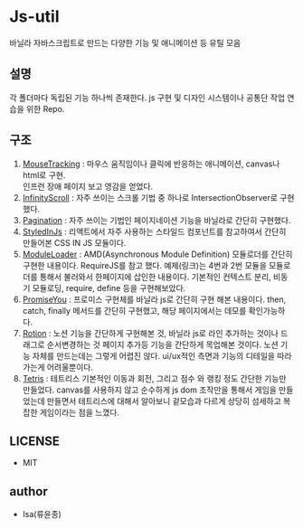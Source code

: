 # Js-util

바닐라 자바스크립트로 만드는 다양한 기능 및 애니메이션 등 유틸 모음

## 설명
각 폴더마다 독립된 기능 하나씩 존재한다. js 구현 및 디자인 시스템이나 공통단 작업 연습을 위한 Repo.

## 구조
1. [MouseTracking](https://yoonjonglyu.github.io/js-util/mouseTracking/) : 마우스 움직임이나 클릭에 반응하는 애니메이션, canvas나 html로 구현.  
   인프런 장애 페이지 보고 영감을 얻었다.
2. [InfinityScroll](https://yoonjonglyu.github.io/js-util/infinityScroll/) : 자주 쓰이는 스크롤 기법 중 하나로 IntersectionObserver로 구현했다.
3. [Pagination](https://yoonjonglyu.github.io/js-util/pagination/) : 자주 쓰이는 기법인 페이지네이션 기능을 바닐라로 간단히 구현했다.  
4. [StyledInJs](https://yoonjonglyu.github.io/js-util/styledInJs/) : 리액트에서 자주 사용하는 스타일드 컴포넌트를 참고하여서 간단히 만들어본 CSS IN JS 모듈이다.  
5. [ModuleLoader](https://yoonjonglyu.github.io/js-util/moduleLoader/) : AMD(Asynchronous Module Definition) 모듈로더를 간단히 구현한 내용이다. RequireJS를 참고 했다. 예제(링크)는 4번과 2번 모듈을 모듈로더를 통해서 불러와서 한페이지에 삽인한 내용이다. 기본적인 컨텍스트 분리, 비동기 모듈로딩, require, define 등을 구현해보았다.    
6. [PromiseYou](https://yoonjonglyu.github.io/js-util/promiseYou/) : 프로미스 구현체를 바닐라 js로 간단히 구현 해본 내용이다.
then, catch, finally 메서드를 간단히 구현했고, 해당 페이지에서는 데모를 확인가능하다.  
7. [Rotion](https://yoonjonglyu.github.io/js-util/rotion/) : 노션 기능을 간단하게 구현해본 것, 바닐라 js로 라인 추가하는 것이나 드래그로 순서변경하는 것 페이지 추가등 기능을 간단하게 목업해본 것이다. 노션 기능 자체를 만드는데는 그렇게 어렵진 않다. ui/ux적인 측면과 기능의 디테일을 따라가는게 어려울뿐이다.  
8. [Tetris](https://yoonjonglyu.github.io/js-util/tetris/) : 테트리스 기본적인 이동과 회전, 그리고 점수 와 랭킹 정도 간단한 기능만 만들었다. canvas를 사용하지 않고 순수하게 js dom 조작만을 통해서 게임을 만들었는데 만들면서 테트리스에 대해서 알아보니 겉모습과 다르게 상당히 섬세하고 복잡한 게임이라는 점을 느꼈다.  
 
  
## LICENSE
- MIT

## author
- Isa(류윤종)